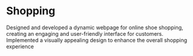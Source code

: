 # Shopping
Designed and developed a dynamic webpage for online shoe shopping, creating an engaging and user-friendly interface for customers. Implemented a visually appealing design to enhance the overall shopping experience
